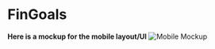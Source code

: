 # FinGoals

**Here is a mockup for the mobile layout/UI**
![Mobile Mockup](https://i.ibb.co/ZBW6c2r/Android-Mobile-1.png)
